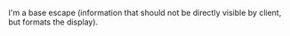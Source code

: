 I'm a base escape (information that should not be directly visible by client, but formats the display).